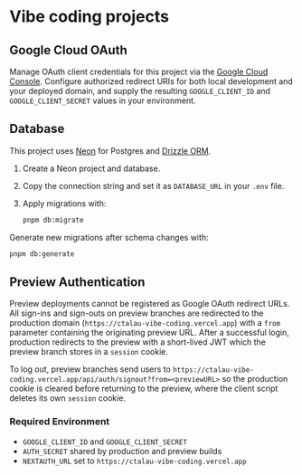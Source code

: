 Vibe coding projects
====================

## Google Cloud OAuth

Manage OAuth client credentials for this project via the [Google Cloud Console](https://console.cloud.google.com/auth/clients?project=ctalau-vibe-coding). Configure authorized redirect URIs for both local development and your deployed domain, and supply the resulting `GOOGLE_CLIENT_ID` and `GOOGLE_CLIENT_SECRET` values in your environment.

## Database

This project uses [Neon](https://neon.tech) for Postgres and [Drizzle ORM](https://orm.drizzle.team).

1. Create a Neon project and database.
2. Copy the connection string and set it as `DATABASE_URL` in your `.env` file.
3. Apply migrations with:

   ```bash
   pnpm db:migrate
   ```

Generate new migrations after schema changes with:

```bash
pnpm db:generate
```

## Preview Authentication

Preview deployments cannot be registered as Google OAuth redirect URLs. All
sign-ins and sign-outs on preview branches are redirected to the production
domain (`https://ctalau-vibe-coding.vercel.app`) with a `from` parameter
containing the originating preview URL. After a successful login, production
redirects to the preview with a short-lived JWT which the preview branch stores
in a `session` cookie.

To log out, preview branches send users to
`https://ctalau-vibe-coding.vercel.app/api/auth/signout?from=<previewURL>` so
the production cookie is cleared before returning to the preview, where the
client script deletes its own `session` cookie.

### Required Environment

- `GOOGLE_CLIENT_ID` and `GOOGLE_CLIENT_SECRET`
- `AUTH_SECRET` shared by production and preview builds
- `NEXTAUTH_URL` set to `https://ctalau-vibe-coding.vercel.app`
